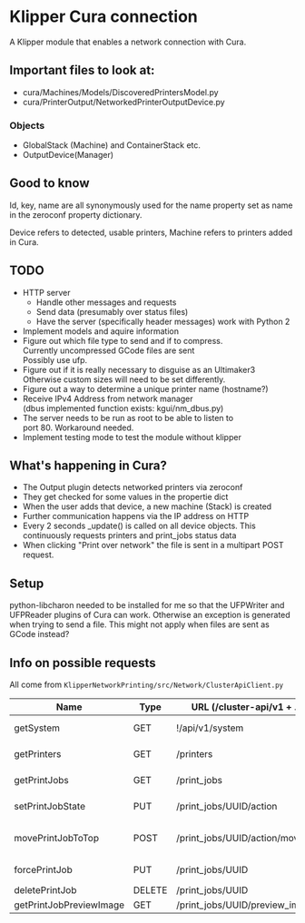 # Klipper Cura connection

A Klipper module that enables a network connection with Cura.

## Important files to look at:

* cura/Machines/Models/DiscoveredPrintersModel.py
* cura/PrinterOutput/NetworkedPrinterOutputDevice.py

### Objects

* GlobalStack (Machine) and ContainerStack etc.
* OutputDevice(Manager)

## Good to know

Id, key, name are all synonymously used for the name property
set as name in the zeroconf property dictionary.

Device refers to detected, usable printers, Machine refers
to printers added in Cura.

## TODO

* HTTP server
    * Handle other messages and requests
    * Send data (presumably over status files)
    * Have the server (specifically header messages) work with Python 2
* Implement models and aquire information
* Figure out which file type to send and if to compress.  
    Currently uncompressed GCode files are sent  
    Possibly use ufp.
* Figure out if it is really necessary to disguise as an Ultimaker3  
    Otherwise custom sizes will need to be set differently.
* Figure out a way to determine a unique printer name (hostname?)
* Receive IPv4 Address from network manager  
    (dbus implemented function exists: kgui/nm\_dbus.py)
* The server needs to be run as root to be able to listen to  
    port 80. Workaround needed.
* Implement testing mode to test the module without klipper

## What's happening in Cura?

* The Output plugin detects networked printers via zeroconf
* They get checked for some values in the propertie dict
* When the user adds that device, a new machine (Stack) is created
* Further communication happens via the IP address on HTTP
* Every 2 seconds \_update() is called on all device objects.
    This continuously requests printers and print_jobs status data
* When clicking "Print over network" the file is sent in a multipart POST request.

## Setup

python-libcharon needed to be installed for me so that the
UFPWriter and UFPReader plugins of Cura can work. Otherwise
an exception is generated when trying to send a file.
This might not apply when files are sent as GCode instead?

## Info on possible requests

All come from `KlipperNetworkPrinting/src/Network/ClusterApiClient.py`

|Name                   |Type   |URL (/cluster-api/v1 + .)      |Data                           |Notes
|-----------------------|-------|-------------------------------|-------------------------------|-----------------------
|getSystem              |GET    |!/api/v1/system                |                               |For manual connection
|getPrinters            |GET    |/printers                      |                               |Periodically requested
|getPrintJobs           |GET    |/print\_jobs                   |                               |Periodically requested
|setPrintJobState       |PUT    |/print\_jobs/UUID/action       |("pause", "print", "abort")    |
|movePrintJobToTop      |POST   |/print\_jobs/UUID/action/move  |json{"to\_position": 0, "list": "queued"}|
|forcePrintJob          |PUT    |/print\_jobs/UUID              |json{"force": True}            |
|deletePrintJob         |DELETE |/print\_jobs/UUID              |                               |
|getPrintJobPreviewImage|GET    |/print\_jobs/UUID/preview\_image|                              |

